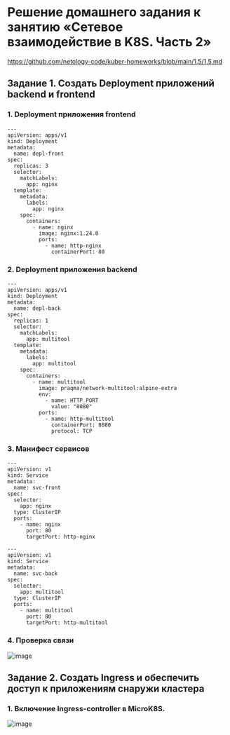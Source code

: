 # Решение домашнего задания к занятию «Сетевое взаимодействие в K8S. Часть 2»
https://github.com/netology-code/kuber-homeworks/blob/main/1.5/1.5.md
## Задание 1. Создать Deployment приложений backend и frontend
### 1. Deployment приложения frontend
```
---
apiVersion: apps/v1
kind: Deployment
metadata:
  name: depl-front
spec:
  replicas: 3
  selector:
    matchLabels:
      app: nginx
  template:
    metadata:
      labels:
        app: nginx
    spec:
      containers:
        - name: nginx
          image: nginx:1.24.0
          ports:
            - name: http-nginx
              containerPort: 80
```
### 2. Deployment приложения backend
```
---
apiVersion: apps/v1
kind: Deployment
metadata:
  name: depl-back
spec:
  replicas: 1
  selector:
    matchLabels:
      app: multitool
  template:
    metadata:
      labels:
        app: multitool
    spec:
      containers:
        - name: multitool
          image: praqma/network-multitool:alpine-extra
          env:
            - name: HTTP_PORT
              value: "8080"
          ports:
            - name: http-multitool
              containerPort: 8080
              protocol: TCP

```
### 3. Манифест сервисов
```
---
apiVersion: v1
kind: Service
metadata:
  name: svc-front
spec:
  selector:
    app: nginx
  type: ClusterIP
  ports:
    - name: nginx
      port: 80
      targetPort: http-nginx
```
```
---
apiVersion: v1
kind: Service
metadata:
  name: svc-back
spec:
  selector:
    app: multitool
  type: ClusterIP
  ports:
    - name: multitool
      port: 80
      targetPort: http-multitool
```
### 4. Проверка связи
![image](https://github.com/user-attachments/assets/14a73076-6389-4d76-8f3e-19d2ddc88b47)

## Задание 2. Создать Ingress и обеспечить доступ к приложениям снаружи кластера
### 1. Включение Ingress-controller в MicroK8S.
![image](https://github.com/user-attachments/assets/52fcf2a1-416c-41c7-94b4-30193df016c1)



